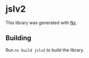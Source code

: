 # jslv2

This library was generated with [Nx](https://nx.dev).

## Building

Run `nx build jslv2` to build the library.
